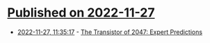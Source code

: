 # [Published on 2022-11-27](index.md)

* [2022-11-27, 11:35:17](https://news.ycombinator.com/item?id=33762239) - [The Transistor of 2047: Expert Predictions](https://spectrum.ieee.org/the-transistor-of-2047-expert-predictions)

